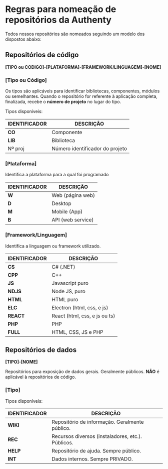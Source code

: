 # Regras para nomeação de repositórios da Authenty

Todos nossos repositórios são nomeados seguindo um modelo dos dispostos abaixo:


## Repositórios de código

**[TIPO ou CODIGO]**-**[PLATAFORMA]**-**[FRAMEWORK/LINGUAGEM]**-**[NOME]**

### [Tipo ou Código]

Os tipos são aplicáveis para identificar bibliotecas, componentes, módulos ou semelhantes.
Quando o repositório for referente à aplicação completa, finalizada, recebe o **número de projeto** no lugar do tipo.

Tipos disponíveis:

| IDENTIFICADOR | DESCRIÇÃO |
| --- | --- |
| **CO** | Componente |
| **LIB** | Biblioteca |
| Nº proj | Número identificador do projeto |

### [Plataforma]

Identifica a plataforma para a qual foi programado

| IDENTIFICADOR | DESCRIÇÃO |
| --- | --- |
| **W** | Web (página web) |
| **D** | Desktop |
| **M** | Mobile  (App) |
| **B** | API (web service) |

### [Framework/Linguagem]

Identifica a linguagem ou framework utilizado.

| IDENTIFICADOR | DESCRIÇÃO |
| --- | --- |
| **CS** | C# (.NET) |
| **CPP** | C++ |
| **JS** | Javascript puro |
| **NDJS** | Node JS, puro |
| **HTML** | HTML puro |
| **ELC** | Electron (html, css, e js) |
| **REACT** | React (html, css, e js ou ts) |
| **PHP** | PHP |
| **FULL** | HTML, CSS, JS e PHP |


## Repositórios de dados

**[TIPO]**-**[NOME]**

Repositórios para exposição de dados gerais. Geralmente públicos.
**NÃO** é aplicável à repositórios de código.

### [Tipo]

Tipos disponíveis:

| IDENTIFICADOR | DESCRIÇÃO |
| --- | --- |
| **WIKI** | Repositório de informação. Geralmente público. |
| **REC** | Recursos diversos (instaladores, etc.). Públicos. |
| **HELP** | Repositório de ajuda. Sempre público. |
| **INT** | Dados internos. Sempre PRIVADO. |


